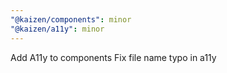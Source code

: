 ```yaml
---
"@kaizen/components": minor
"@kaizen/a11y": minor
---
```


Add A11y to components
Fix file name typo in a11y

